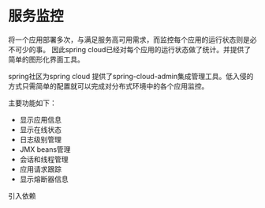 # 服务监控
将一个应用部署多次，与满足服务高可用需求，而监控每个应用的运行状态则是必不可少的事。
因此spring cloud已经对每个应用的运行状态做了统计。并提供了简单的图形化界面工具。

spring社区为spring cloud 提供了spring-cloud-admin集成管理工具。低入侵的方式只需简单的配置就可以完成对分布式环境中的各个应用监控。

主要功能如下：
- 显示应用信息
- 显示在线状态
- 日志级别管理
- JMX beans管理
- 会话和线程管理
- 应用请求跟踪
- 显示熔断器信息

引入依赖
```java

```